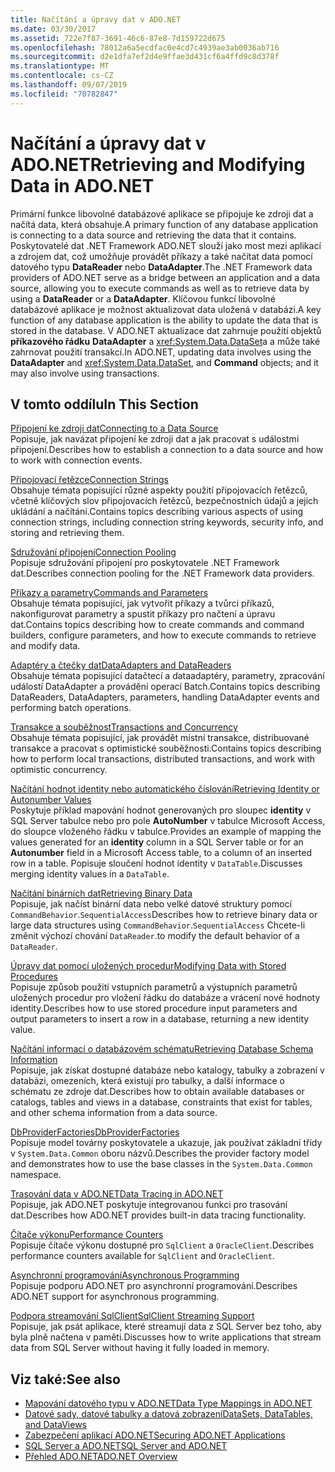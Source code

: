 ```yaml
---
title: Načítání a úpravy dat v ADO.NET
ms.date: 03/30/2017
ms.assetid: 722e7f87-3691-46c6-87e8-7d159722d675
ms.openlocfilehash: 78012a6a5ecdfac0e4cd7c4939ae3ab0036ab716
ms.sourcegitcommit: d2e1dfa7ef2d4e9ffae3d431cf6a4ffd9c8d378f
ms.translationtype: MT
ms.contentlocale: cs-CZ
ms.lasthandoff: 09/07/2019
ms.locfileid: "70782847"
---
```

# <a name="retrieving-and-modifying-data-in-adonet"></a><span data-ttu-id="1733a-102">Načítání a úpravy dat v ADO.NET</span><span class="sxs-lookup"><span data-stu-id="1733a-102">Retrieving and Modifying Data in ADO.NET</span></span>
<span data-ttu-id="1733a-103">Primární funkce libovolné databázové aplikace se připojuje ke zdroji dat a načítá data, která obsahuje.</span><span class="sxs-lookup"><span data-stu-id="1733a-103">A primary function of any database application is connecting to a data source and retrieving the data that it contains.</span></span> <span data-ttu-id="1733a-104">Poskytovatelé dat .NET Framework ADO.NET slouží jako most mezi aplikací a zdrojem dat, což umožňuje provádět příkazy a také načítat data pomocí datového typu **DataReader** nebo **DataAdapter**.</span><span class="sxs-lookup"><span data-stu-id="1733a-104">The .NET Framework data providers of ADO.NET serve as a bridge between an application and a data source, allowing you to execute commands as well as to retrieve data by using a **DataReader** or a **DataAdapter**.</span></span> <span data-ttu-id="1733a-105">Klíčovou funkcí libovolné databázové aplikace je možnost aktualizovat data uložená v databázi.</span><span class="sxs-lookup"><span data-stu-id="1733a-105">A key function of any database application is the ability to update the data that is stored in the database.</span></span> <span data-ttu-id="1733a-106">V ADO.NET aktualizace dat zahrnuje použití objektů **příkazového řádku** **DataAdapter** a <xref:System.Data.DataSet>a a může také zahrnovat použití transakcí.</span><span class="sxs-lookup"><span data-stu-id="1733a-106">In ADO.NET, updating data involves using the **DataAdapter** and <xref:System.Data.DataSet>, and **Command** objects; and it may also involve using transactions.</span></span>  
  
## <a name="in-this-section"></a><span data-ttu-id="1733a-107">V tomto oddílu</span><span class="sxs-lookup"><span data-stu-id="1733a-107">In This Section</span></span>  
 [<span data-ttu-id="1733a-108">Připojení ke zdroji dat</span><span class="sxs-lookup"><span data-stu-id="1733a-108">Connecting to a Data Source</span></span>](connecting-to-a-data-source.md)  
 <span data-ttu-id="1733a-109">Popisuje, jak navázat připojení ke zdroji dat a jak pracovat s událostmi připojení.</span><span class="sxs-lookup"><span data-stu-id="1733a-109">Describes how to establish a connection to a data source and how to work with connection events.</span></span>  
  
 [<span data-ttu-id="1733a-110">Připojovací řetězce</span><span class="sxs-lookup"><span data-stu-id="1733a-110">Connection Strings</span></span>](connection-strings.md)  
 <span data-ttu-id="1733a-111">Obsahuje témata popisující různé aspekty použití připojovacích řetězců, včetně klíčových slov připojovacích řetězců, bezpečnostních údajů a jejich ukládání a načítání.</span><span class="sxs-lookup"><span data-stu-id="1733a-111">Contains topics describing various aspects of using connection strings, including connection string keywords, security info, and storing and retrieving them.</span></span>  
  
 [<span data-ttu-id="1733a-112">Sdružování připojení</span><span class="sxs-lookup"><span data-stu-id="1733a-112">Connection Pooling</span></span>](connection-pooling.md)  
 <span data-ttu-id="1733a-113">Popisuje sdružování připojení pro poskytovatele .NET Framework dat.</span><span class="sxs-lookup"><span data-stu-id="1733a-113">Describes connection pooling for the .NET Framework data providers.</span></span>  
  
 [<span data-ttu-id="1733a-114">Příkazy a parametry</span><span class="sxs-lookup"><span data-stu-id="1733a-114">Commands and Parameters</span></span>](commands-and-parameters.md)  
 <span data-ttu-id="1733a-115">Obsahuje témata popisující, jak vytvořit příkazy a tvůrci příkazů, nakonfigurovat parametry a spustit příkazy pro načtení a úpravu dat.</span><span class="sxs-lookup"><span data-stu-id="1733a-115">Contains topics describing how to create commands and command builders, configure parameters, and how to execute commands to retrieve and modify data.</span></span>  
  
 [<span data-ttu-id="1733a-116">Adaptéry a čtečky dat</span><span class="sxs-lookup"><span data-stu-id="1733a-116">DataAdapters and DataReaders</span></span>](dataadapters-and-datareaders.md)  
 <span data-ttu-id="1733a-117">Obsahuje témata popisující datačtecí a dataadaptéry, parametry, zpracování událostí DataAdapter a provádění operací Batch.</span><span class="sxs-lookup"><span data-stu-id="1733a-117">Contains topics describing DataReaders, DataAdapters, parameters, handling DataAdapter events and performing batch operations.</span></span>  
  
 [<span data-ttu-id="1733a-118">Transakce a souběžnost</span><span class="sxs-lookup"><span data-stu-id="1733a-118">Transactions and Concurrency</span></span>](transactions-and-concurrency.md)  
 <span data-ttu-id="1733a-119">Obsahuje témata popisující, jak provádět místní transakce, distribuované transakce a pracovat s optimistické souběžnosti.</span><span class="sxs-lookup"><span data-stu-id="1733a-119">Contains topics describing how to perform local transactions, distributed transactions, and work with optimistic concurrency.</span></span>  
  
 [<span data-ttu-id="1733a-120">Načítání hodnot identity nebo automatického číslování</span><span class="sxs-lookup"><span data-stu-id="1733a-120">Retrieving Identity or Autonumber Values</span></span>](retrieving-identity-or-autonumber-values.md)  
 <span data-ttu-id="1733a-121">Poskytuje příklad mapování hodnot generovaných pro sloupec **identity** v SQL Server tabulce nebo pro pole **AutoNumber** v tabulce Microsoft Access, do sloupce vloženého řádku v tabulce.</span><span class="sxs-lookup"><span data-stu-id="1733a-121">Provides an example of mapping the values generated for an **identity** column in a SQL Server table or for an **Autonumber** field in a Microsoft Access table, to a column of an inserted row in a table.</span></span> <span data-ttu-id="1733a-122">Popisuje sloučení hodnot identity v `DataTable`.</span><span class="sxs-lookup"><span data-stu-id="1733a-122">Discusses merging identity values in a `DataTable`.</span></span>  
  
 [<span data-ttu-id="1733a-123">Načítání binárních dat</span><span class="sxs-lookup"><span data-stu-id="1733a-123">Retrieving Binary Data</span></span>](retrieving-binary-data.md)  
 <span data-ttu-id="1733a-124">Popisuje, jak načíst binární data nebo velké datové struktury pomocí `CommandBehavior`.`SequentialAccess`</span><span class="sxs-lookup"><span data-stu-id="1733a-124">Describes how to retrieve binary data or large data structures using `CommandBehavior`.`SequentialAccess`</span></span> <span data-ttu-id="1733a-125">Chcete-li změnit výchozí chování `DataReader`.</span><span class="sxs-lookup"><span data-stu-id="1733a-125">to modify the default behavior of a `DataReader`.</span></span>  
  
 [<span data-ttu-id="1733a-126">Úpravy dat pomocí uložených procedur</span><span class="sxs-lookup"><span data-stu-id="1733a-126">Modifying Data with Stored Procedures</span></span>](modifying-data-with-stored-procedures.md)  
 <span data-ttu-id="1733a-127">Popisuje způsob použití vstupních parametrů a výstupních parametrů uložených procedur pro vložení řádku do databáze a vrácení nové hodnoty identity.</span><span class="sxs-lookup"><span data-stu-id="1733a-127">Describes how to use stored procedure input parameters and output parameters to insert a row in a database, returning a new identity value.</span></span>  
  
 [<span data-ttu-id="1733a-128">Načítání informací o databázovém schématu</span><span class="sxs-lookup"><span data-stu-id="1733a-128">Retrieving Database Schema Information</span></span>](retrieving-database-schema-information.md)  
 <span data-ttu-id="1733a-129">Popisuje, jak získat dostupné databáze nebo katalogy, tabulky a zobrazení v databázi, omezeních, která existují pro tabulky, a další informace o schématu ze zdroje dat.</span><span class="sxs-lookup"><span data-stu-id="1733a-129">Describes how to obtain available databases or catalogs, tables and views in a database, constraints that exist for tables, and other schema information from a data source.</span></span>  
  
 [<span data-ttu-id="1733a-130">DbProviderFactories</span><span class="sxs-lookup"><span data-stu-id="1733a-130">DbProviderFactories</span></span>](dbproviderfactories.md)  
 <span data-ttu-id="1733a-131">Popisuje model továrny poskytovatele a ukazuje, jak používat základní třídy v `System.Data.Common` oboru názvů.</span><span class="sxs-lookup"><span data-stu-id="1733a-131">Describes the provider factory model and demonstrates how to use the base classes in the `System.Data.Common` namespace.</span></span>  
  
 [<span data-ttu-id="1733a-132">Trasování data v ADO.NET</span><span class="sxs-lookup"><span data-stu-id="1733a-132">Data Tracing in ADO.NET</span></span>](data-tracing.md)  
 <span data-ttu-id="1733a-133">Popisuje, jak ADO.NET poskytuje integrovanou funkci pro trasování dat.</span><span class="sxs-lookup"><span data-stu-id="1733a-133">Describes how ADO.NET provides built-in data tracing functionality.</span></span>  
  
 [<span data-ttu-id="1733a-134">Čítače výkonu</span><span class="sxs-lookup"><span data-stu-id="1733a-134">Performance Counters</span></span>](performance-counters.md)  
 <span data-ttu-id="1733a-135">Popisuje čítače výkonu dostupné pro `SqlClient` a `OracleClient`.</span><span class="sxs-lookup"><span data-stu-id="1733a-135">Describes performance counters available for `SqlClient` and `OracleClient`.</span></span>  
  
 [<span data-ttu-id="1733a-136">Asynchronní programování</span><span class="sxs-lookup"><span data-stu-id="1733a-136">Asynchronous Programming</span></span>](asynchronous-programming.md)  
 <span data-ttu-id="1733a-137">Popisuje podporu ADO.NET pro asynchronní programování.</span><span class="sxs-lookup"><span data-stu-id="1733a-137">Describes ADO.NET support for asynchronous programming.</span></span>  
  
 [<span data-ttu-id="1733a-138">Podpora streamování SqlClient</span><span class="sxs-lookup"><span data-stu-id="1733a-138">SqlClient Streaming Support</span></span>](sqlclient-streaming-support.md)  
 <span data-ttu-id="1733a-139">Popisuje, jak psát aplikace, které streamují data z SQL Server bez toho, aby byla plně načtena v paměti.</span><span class="sxs-lookup"><span data-stu-id="1733a-139">Discusses how to write applications that stream data from SQL Server without having it fully loaded in memory.</span></span>  
  
## <a name="see-also"></a><span data-ttu-id="1733a-140">Viz také:</span><span class="sxs-lookup"><span data-stu-id="1733a-140">See also</span></span>

- [<span data-ttu-id="1733a-141">Mapování datového typu v ADO.NET</span><span class="sxs-lookup"><span data-stu-id="1733a-141">Data Type Mappings in ADO.NET</span></span>](data-type-mappings-in-ado-net.md)
- [<span data-ttu-id="1733a-142">Datové sady, datové tabulky a datová zobrazení</span><span class="sxs-lookup"><span data-stu-id="1733a-142">DataSets, DataTables, and DataViews</span></span>](./dataset-datatable-dataview/index.md)
- [<span data-ttu-id="1733a-143">Zabezpečení aplikací ADO.NET</span><span class="sxs-lookup"><span data-stu-id="1733a-143">Securing ADO.NET Applications</span></span>](securing-ado-net-applications.md)
- [<span data-ttu-id="1733a-144">SQL Server a ADO.NET</span><span class="sxs-lookup"><span data-stu-id="1733a-144">SQL Server and ADO.NET</span></span>](./sql/index.md)
- [<span data-ttu-id="1733a-145">Přehled ADO.NET</span><span class="sxs-lookup"><span data-stu-id="1733a-145">ADO.NET Overview</span></span>](ado-net-overview.md)
